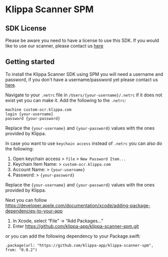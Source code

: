 # Klippa Scanner SPM

## SDK License
Please be aware you need to have a license to use this SDK.
If you would like to use our scanner, please contact us [here](https://www.klippa.com/en/ocr/ocr-sdk/)

## Getting started

To install the Klippa Scanner SDK using SPM you will need a username and password, if you don't have a username/password yet please contact us [here](https://www.klippa.com/en/ocr/ocr-sdk/).

Navigate to your `.netrc` file in `/Users/{your-username}/.netrc` if it does not exist yet you can make it.
Add the following to the `.netrc`:

```netrc
machine custom-ocr.klippa.com
login {your-username}
password {your-password}
```

Replace the `{your-username}` and `{your-password}` values with the ones provided by Klippa.

In case you want to use `keychain access` instead of `.netrc` you can also do the following:

1. Open keychain access > `file` > `New Password Item...`
2. Keychain Item Name: > `custom-ocr.klippa.com`
3. Account Name: > `{your-username}`
4. Password: > `{your-password}`

Replace the `{your-username}` and `{your-password}` values with the ones provided by Klippa.

Next you can follow https://developer.apple.com/documentation/xcode/adding-package-dependencies-to-your-app

1. In Xcode, select “File” → “Add Packages...”
2. Enter https://github.com/klippa-app/klippa-scanner-spm.git

or you can add the following dependency to your Package.swift:

`.package(url: "https://github.com/klippa-app/klippa-scanner-spm", from: "0.0.2")`
